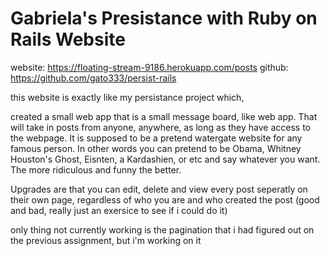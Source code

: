 # Gabriela's Presistance with Ruby on Rails Website

website: https://floating-stream-9186.herokuapp.com/posts
github: https://github.com/gato333/persist-rails

this website is exactly like my persistance project which, 

created a small web app that is a small message board, like web app. That will take in posts from anyone, anywhere, as long as they have access to the webpage. It is supposed to be a pretend watergate website for any famous person. In other words you can pretend to be Obama, Whitney Houston's Ghost, Eisnten, a Kardashien, or etc and say whatever you want. The more ridiculous and funny the better. 

Upgrades are that you can edit, delete and view every post seperatly on their own page, regardless of who you are and who created the post (good and bad, really just an exersice to see if i could do it)

only thing not currently working is the pagination that i had figured out on the previous assignment, but i'm working on it
